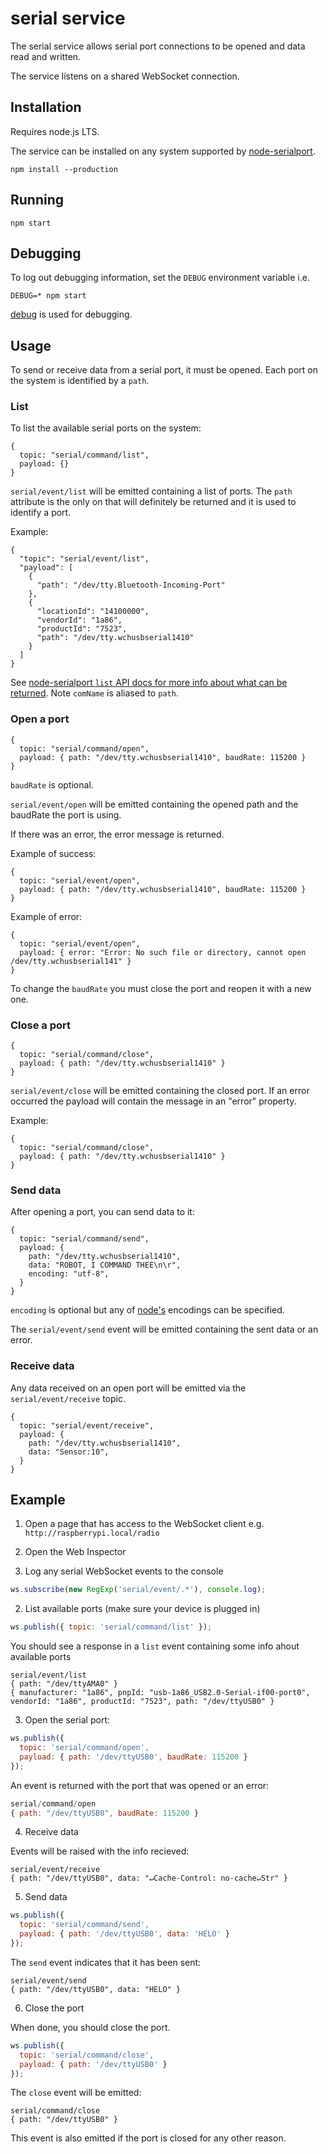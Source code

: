 # serial service

The serial service allows serial port connections to be opened and data read and written.

The service listens on a shared WebSocket connection.

## Installation

Requires node.js LTS.

The service can be installed on any system supported by [node-serialport](https://github.com/node-serialport/node-serialport#platform-support).

    npm install --production

## Running

    npm start

## Debugging

To log out debugging information, set the `DEBUG` environment variable i.e.

    DEBUG=* npm start

[debug](https://github.com/visionmedia/debug) is used for debugging.

## Usage

To send or receive data from a serial port, it must be opened. Each port on the system is identified by a `path`.

### List

To list the available serial ports on the system:

    {
      topic: "serial/command/list",
      payload: {}
    }

`serial/event/list` will be emitted containing a list of ports. The `path` attribute is the only on that will definitely be returned and it is used to identify a port.

Example:

    {
      "topic": "serial/event/list",
      "payload": [
        {
          "path": "/dev/tty.Bluetooth-Incoming-Port"
        },
        {
          "locationId": "14100000",
          "vendorId": "1a86",
          "productId": "7523",
          "path": "/dev/tty.wchusbserial1410"
        }
      ]
    }

See [node-serialport `list` API docs for more info about what can be returned](https://node-serialport.github.io/node-serialport/SerialPort.html#.list). Note `comName` is aliased to `path`.

### Open a port

    {
      topic: "serial/command/open",
      payload: { path: "/dev/tty.wchusbserial1410", baudRate: 115200 }
    }

`baudRate` is optional.

`serial/event/open` will be emitted containing the opened path and the baudRate the port is using.

If there was an error, the error message is returned.

Example of success:

    {
      topic: "serial/event/open",
      payload: { path: "/dev/tty.wchusbserial1410", baudRate: 115200 }
    }

Example of error:

    {
      topic: "serial/event/open",
      payload: { error: "Error: No such file or directory, cannot open /dev/tty.wchusbserial141" }
    }

To change the `baudRate` you must close the port and reopen it with a new one.

### Close a port

    {
      topic: "serial/command/close",
      payload: { path: "/dev/tty.wchusbserial1410" }
    }

`serial/event/close` will be emitted containing the closed port. If an error occurred the payload will contain the message in an "error" property.

Example:

    {
      topic: "serial/command/close",
      payload: { path: "/dev/tty.wchusbserial1410" }
    }

### Send data

After opening a port, you can send data to it:

    {
      topic: "serial/command/send",
      payload: {
        path: "/dev/tty.wchusbserial1410",
        data: "ROBOT, I COMMAND THEE\n\r",
        encoding: "utf-8",
      }
    }

`encoding` is optional but any of [node's](https://node-serialport.github.io/node-serialport/SerialPort.html#write) encodings can be specified.

The `serial/event/send` event will be emitted containing the sent data or an error.

### Receive data

Any data received on an open port will be emitted via the `serial/event/receive` topic.

    {
      topic: "serial/event/receive",
      payload: {
        path: "/dev/tty.wchusbserial1410",
        data: "Sensor:10",
      }
    }

## Example

1.  Open a page that has access to the WebSocket client e.g. `http://raspberrypi.local/radio`

2.  Open the Web Inspector

3.  Log any serial WebSocket events to the console

```js
ws.subscribe(new RegExp('serial/event/.*'), console.log);
```

2.  List available ports (make sure your device is plugged in)

```js
ws.publish({ topic: 'serial/command/list' });
```

You should see a response in a `list` event containing some info ahout available ports

```
serial/event/list
{ path: "/dev/ttyAMA0" }
{ manufacturer: "1a86", pnpId: "usb-1a86_USB2.0-Serial-if00-port0", vendorId: "1a86", productId: "7523", path: "/dev/ttyUSB0" }
```

3.  Open the serial port:

```js
ws.publish({
  topic: 'serial/command/open',
  payload: { path: '/dev/ttyUSB0', baudRate: 115200 }
});
```

An event is returned with the port that was opened or an error:

```js
serial/command/open
{ path: "/dev/ttyUSB0", baudRate: 115200 }
```

4.  Receive data

Events will be raised with the info recieved:

```
serial/event/receive
{ path: "/dev/ttyUSB0", data: "↵Cache-Control: no-cache↵Str" }
```

5.  Send data

```js
ws.publish({
  topic: 'serial/command/send',
  payload: { path: '/dev/ttyUSB0', data: 'HELO' }
});
```

The `send` event indicates that it has been sent:

```
serial/event/send
{ path: "/dev/ttyUSB0", data: "HELO" }
```

6.  Close the port

When done, you should close the port.

```js
ws.publish({
  topic: 'serial/command/close',
  payload: { path: '/dev/ttyUSB0' }
});
```

The `close` event will be emitted:

```
serial/command/close
{ path: "/dev/ttyUSB0" }
```

This event is also emitted if the port is closed for any other reason.
